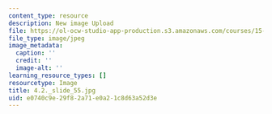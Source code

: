 ```yaml
---
content_type: resource
description: New image Upload
file: https://ol-ocw-studio-app-production.s3.amazonaws.com/courses/15-s21-nuts-and-bolts-of-business-plans-january-iap-2014/e0740c9e29f82a71e0a21c8d63a52d3e_4.2._slide_55.jpg
file_type: image/jpeg
image_metadata:
  caption: ''
  credit: ''
  image-alt: ''
learning_resource_types: []
resourcetype: Image
title: 4.2._slide_55.jpg
uid: e0740c9e-29f8-2a71-e0a2-1c8d63a52d3e
---
```

